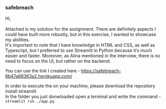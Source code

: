### safebreach
Hi,<br>
<br>
Attached is my solution for the assignment. There are definitely aspects I could have built more robustly, but in this exercise, I wanted to showcase my abilities. <br> 
It's important to note that I have knowledge in HTML and CSS, as well as Typescript, but I preferred to use Streamlit in Python because it’s much easier and faster. Moreover, as Alina mentioned in the interview, there is no need to focus on the UI, but rather on the backend.

You can use the link I created here - https://safebreach-6b47a66363a2.herokuapp.com/

In order to execute the on your machine, please download the repository install streamlit <br>
In the folder you just donwloaded open a terminal and write the command - `streamlit run ./app.py`
